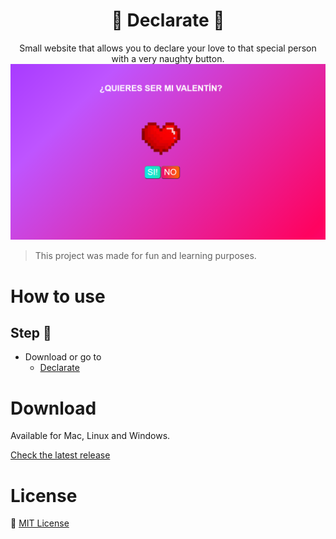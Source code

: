 <h1 align="center">🌸 Declarate 🌸</h1>

<p align="center">
Small website that allows you to declare your love to that special person with a very naughty button.

<img src="./src/Captura.png" alt="screenshot" />
</p>

> This project was made for fun and learning purposes.

# How to use
## Step 🌳
* Download or go to
  * [Declarate](https://lwnadev.github.io/Declarate)

# Download
Available for Mac, Linux and Windows.

[Check the latest release](https://github.com/LwnaDev/Declarate)

# License
💜 [MIT License](/LICENSE)
